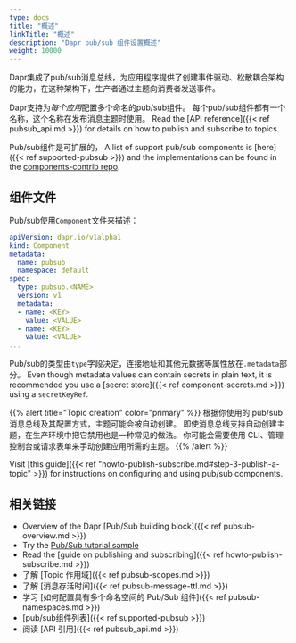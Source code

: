 ```yaml
---
type: docs
title: "概述"
linkTitle: "概述"
description: "Dapr pub/sub 组件设置概述"
weight: 10000
---
```


Dapr集成了pub/sub消息总线，为应用程序提供了创建事件驱动、松散耦合架构的能力，在这种架构下，生产者通过主题向消费者发送事件。

Dapr支持为*每个应用*配置多个命名的pub/sub组件。 每个pub/sub组件都有一个名称，这个名称在发布消息主题时使用。 Read the [API reference]({{< ref pubsub_api.md >}}) for details on how to publish and subscribe to topics.

Pub/sub组件是可扩展的， A list of support pub/sub components is [here]({{< ref supported-pubsub >}}) and the implementations can be found in the [components-contrib repo](https://github.com/dapr/components-contrib).

## 组件文件

Pub/sub使用`Component`文件来描述：

```yaml
apiVersion: dapr.io/v1alpha1
kind: Component
metadata:
  name: pubsub
  namespace: default
spec:
  type: pubsub.<NAME>
  version: v1
  metadata:
  - name: <KEY>
    value: <VALUE>
  - name: <KEY>
    value: <VALUE>
...
```

Pub/sub的类型由`type`字段决定，连接地址和其他元数据等属性放在`.metadata`部分。 Even though metadata values can contain secrets in plain text, it is recommended you use a [secret store]({{< ref component-secrets.md >}}) using a `secretKeyRef`.

{{% alert title="Topic creation" color="primary" %}}
根据你使用的 pub/sub 消息总线及其配置方式，主题可能会被自动创建。 即使消息总线支持自动创建主题，在生产环境中把它禁用也是一种常见的做法。 你可能会需要使用 CLI、管理控制台或请求表单来手动创建应用所需的主题。
{{% /alert %}}

Visit [this guide]({{< ref "howto-publish-subscribe.md#step-3-publish-a-topic" >}}) for instructions on configuring and using pub/sub components.

## 相关链接

- Overview of the Dapr [Pub/Sub building block]({{< ref pubsub-overview.md >}})
- Try the [Pub/Sub tutorial sample](https://github.com/dapr/quickstarts/tree/master/tutorials/pub-sub)
- Read the [guide on publishing and subscribing]({{< ref howto-publish-subscribe.md >}})
- 了解 [Topic 作用域]({{< ref pubsub-scopes.md >}})
- 了解 [消息存活时间]({{< ref pubsub-message-ttl.md >}})
- 学习 [如何配置具有多个命名空间的 Pub/Sub 组件]({{< ref pubsub-namespaces.md >}})
- [pub/sub组件列表]({{< ref supported-pubsub >}})
- 阅读 [API 引用]({{< ref pubsub_api.md >}})
